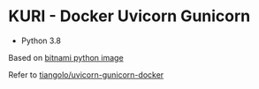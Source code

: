# KURI - Docker Uvicorn Gunicorn

* Python 3.8

Based on [bitnami python image](https://github.com/bitnami/bitnami-docker-python)

Refer to [tiangolo/uvicorn-gunicorn-docker](https://github.com/tiangolo/uvicorn-gunicorn-docker)
